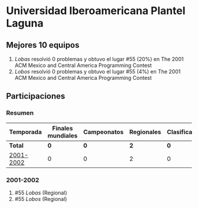 # Universidad Iberoamericana Plantel Laguna

## Mejores 10 equipos

1. _Lobas_ resolvió 0 problemas y obtuvo el lugar #55 (20%) en The 2001 ACM Mexico and Central America Programming Contest
1. _Lobos_ resolvió 0 problemas y obtuvo el lugar #55 (4%) en The 2001 ACM Mexico and Central America Programming Contest

## Participaciones

### Resumen

| Temporada | Finales mundiales | Campeonatos | Regionales | Clasificatorios | Equipos |
| --- | --- | --- | --- | --- | --- |
| **Total** | **0** | **0** | **2** | **0** | **2** |
| [2001-2002](#2001-2002) | 0 | 0 | 2 | 0 | 2 |

### 2001-2002

1. #55 _Lobas_ (Regional)
1. #55 _Lobos_ (Regional)



